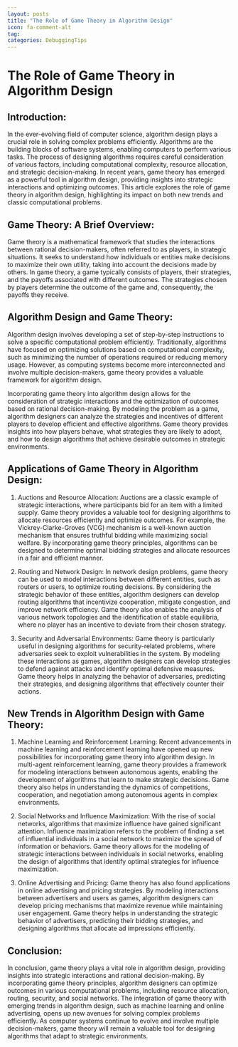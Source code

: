```yaml
---
layout: posts
title: "The Role of Game Theory in Algorithm Design"
icon: fa-comment-alt
tag:      
categories: DebuggingTips
---
```



# The Role of Game Theory in Algorithm Design

## Introduction:
In the ever-evolving field of computer science, algorithm design plays a crucial role in solving complex problems efficiently. Algorithms are the building blocks of software systems, enabling computers to perform various tasks. The process of designing algorithms requires careful consideration of various factors, including computational complexity, resource allocation, and strategic decision-making. In recent years, game theory has emerged as a powerful tool in algorithm design, providing insights into strategic interactions and optimizing outcomes. This article explores the role of game theory in algorithm design, highlighting its impact on both new trends and classic computational problems.

## Game Theory: A Brief Overview:
Game theory is a mathematical framework that studies the interactions between rational decision-makers, often referred to as players, in strategic situations. It seeks to understand how individuals or entities make decisions to maximize their own utility, taking into account the decisions made by others. In game theory, a game typically consists of players, their strategies, and the payoffs associated with different outcomes. The strategies chosen by players determine the outcome of the game and, consequently, the payoffs they receive.

## Algorithm Design and Game Theory:
Algorithm design involves developing a set of step-by-step instructions to solve a specific computational problem efficiently. Traditionally, algorithms have focused on optimizing solutions based on computational complexity, such as minimizing the number of operations required or reducing memory usage. However, as computing systems become more interconnected and involve multiple decision-makers, game theory provides a valuable framework for algorithm design.

Incorporating game theory into algorithm design allows for the consideration of strategic interactions and the optimization of outcomes based on rational decision-making. By modeling the problem as a game, algorithm designers can analyze the strategies and incentives of different players to develop efficient and effective algorithms. Game theory provides insights into how players behave, what strategies they are likely to adopt, and how to design algorithms that achieve desirable outcomes in strategic environments.

## Applications of Game Theory in Algorithm Design:
1. Auctions and Resource Allocation:
Auctions are a classic example of strategic interactions, where participants bid for an item with a limited supply. Game theory provides a valuable tool for designing algorithms to allocate resources efficiently and optimize outcomes. For example, the Vickrey-Clarke-Groves (VCG) mechanism is a well-known auction mechanism that ensures truthful bidding while maximizing social welfare. By incorporating game theory principles, algorithms can be designed to determine optimal bidding strategies and allocate resources in a fair and efficient manner.

2. Routing and Network Design:
In network design problems, game theory can be used to model interactions between different entities, such as routers or users, to optimize routing decisions. By considering the strategic behavior of these entities, algorithm designers can develop routing algorithms that incentivize cooperation, mitigate congestion, and improve network efficiency. Game theory also enables the analysis of various network topologies and the identification of stable equilibria, where no player has an incentive to deviate from their chosen strategy.

3. Security and Adversarial Environments:
Game theory is particularly useful in designing algorithms for security-related problems, where adversaries seek to exploit vulnerabilities in the system. By modeling these interactions as games, algorithm designers can develop strategies to defend against attacks and identify optimal defensive measures. Game theory helps in analyzing the behavior of adversaries, predicting their strategies, and designing algorithms that effectively counter their actions.

## New Trends in Algorithm Design with Game Theory:
1. Machine Learning and Reinforcement Learning:
Recent advancements in machine learning and reinforcement learning have opened up new possibilities for incorporating game theory into algorithm design. In multi-agent reinforcement learning, game theory provides a framework for modeling interactions between autonomous agents, enabling the development of algorithms that learn to make strategic decisions. Game theory also helps in understanding the dynamics of competitions, cooperation, and negotiation among autonomous agents in complex environments.

2. Social Networks and Influence Maximization:
With the rise of social networks, algorithms that maximize influence have gained significant attention. Influence maximization refers to the problem of finding a set of influential individuals in a social network to maximize the spread of information or behaviors. Game theory allows for the modeling of strategic interactions between individuals in social networks, enabling the design of algorithms that identify optimal strategies for influence maximization.

3. Online Advertising and Pricing:
Game theory has also found applications in online advertising and pricing strategies. By modeling interactions between advertisers and users as games, algorithm designers can develop pricing mechanisms that maximize revenue while maintaining user engagement. Game theory helps in understanding the strategic behavior of advertisers, predicting their bidding strategies, and designing algorithms that allocate ad impressions efficiently.

## Conclusion:
In conclusion, game theory plays a vital role in algorithm design, providing insights into strategic interactions and rational decision-making. By incorporating game theory principles, algorithm designers can optimize outcomes in various computational problems, including resource allocation, routing, security, and social networks. The integration of game theory with emerging trends in algorithm design, such as machine learning and online advertising, opens up new avenues for solving complex problems efficiently. As computer systems continue to evolve and involve multiple decision-makers, game theory will remain a valuable tool for designing algorithms that adapt to strategic environments.